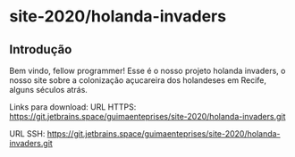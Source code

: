 # site-2020/holanda-invaders



## Introdução
Bem vindo, fellow programmer!
Esse é o nosso projeto holanda invaders, o nosso site sobre a colonização açucareira dos holandeses em Recife, alguns séculos atrás.

Links para download:
URL HTTPS: https://git.jetbrains.space/guimaenteprises/site-2020/holanda-invaders.git

URL SSH: https://git.jetbrains.space/guimaenteprises/site-2020/holanda-invaders.git
